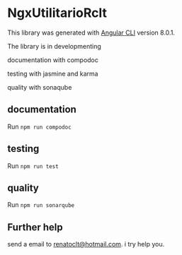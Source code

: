 # NgxUtilitarioRclt


This library was generated with [Angular CLI](https://github.com/angular/angular-cli) version 8.0.1.

The library is in developmenting

documentation with compodoc

testing with jasmine and karma

quality with sonaqube

## documentation

Run `npm run compodoc` 

## testing

Run `npm run test` 

## quality

Run `npm run sonarqube` 

## Further help

send a email to renatoclt@hotmail.com. i try help you.
